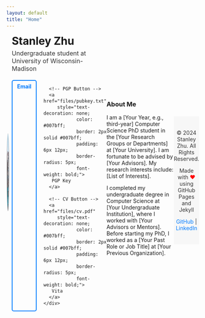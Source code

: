 ```yaml
---
layout: default
title: "Home"
---
```


<div style="display: flex; align-items: center; margin-bottom: 10px;">
  <!-- Profile Photo on the left (Larger Image) -->
  <div style="flex: 1; text-align: center;">
    <img src="images/my-photo.jpg" alt="Your Photo" style="border-radius: 50%; width: 200px; height: 200px; border: 2px solid #ccc;"> <!-- Increased image size -->
  </div>

  <!-- Text and Title on the right -->
  <div style="flex: 2; padding-left: 10px;"> <!-- Reduced padding-left -->
    <h1 style="margin: 0; font-size: 28px;">Stanley Zhu</h1> <!-- Adjusted font size -->
    <p style="font-size: 16px; color: #333; margin-top: 5px; margin-bottom: 5px;">Undergraduate student at University of Wisconsin-Madison</p> <!-- Reduced margins -->
    <div style="display: flex; gap: 18px; margin-top: 20px;"> <!-- Reduced gap and margin-top -->
      <!-- Email Button -->
      <a href="mailto:your-email@example.com" 
         style="text-decoration: none; 
                color: #007bff; 
                border: 2px solid #007bff; 
                padding: 6px 12px; 
                border-radius: 5px; 
                font-weight: bold;">
       Email
      </a>

      <!-- PGP Button -->
      <a href="files/pubkey.txt" 
         style="text-decoration: none; 
                color: #007bff; 
                border: 2px solid #007bff; 
                padding: 6px 12px; 
                border-radius: 5px; 
                font-weight: bold;">
       PGP Key
      </a>

      <!-- CV Button -->
      <a href="files/cv.pdf" 
         style="text-decoration: none; 
                color: #007bff; 
                border: 2px solid #007bff; 
                padding: 6px 12px; 
                border-radius: 5px; 
                font-weight: bold;">
       Vita
      </a>
    </div>
  </div>
</div>

<div style="margin-top: 20px;">
  <h3>About Me</h3>
  <p>
    I am a [Your Year, e.g., third-year] Computer Science PhD student in the [Your Research Groups or Departments] 
    at [Your University]. I am fortunate to be advised by [Your Advisors]. My research interests include:
    [List of Interests].
  </p>
  <p>
    I completed my undergraduate degree in Computer Science at [Your Undergraduate Institution], where I worked 
    with [Your Advisors or Mentors]. Before starting my PhD, I worked as a [Your Past Role or Job Title] at 
    [Your Previous Organization].
  </p>
</div>

<!-- Custom Footer -->
<div style="background-color: #f7f7f7; padding: 20px 0; text-align: center; margin-top: 40px; font-size: 14px; color: #333;">
  <p>&copy; 2024 Stanley Zhu. All Rights Reserved.</p>
  <p>Made with <span style="color: red;">&#9829;</span> using GitHub Pages and Jekyll</p>
  <p>
    <a href="https://github.com/yourusername" style="color: #007bff; text-decoration: none;">GitHub</a> | 
    <a href="https://www.linkedin.com/in/your-profile" style="color: #007bff; text-decoration: none;">LinkedIn</a>
  </p>
</div>
